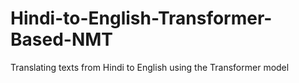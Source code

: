 # Hindi-to-English-Transformer-Based-NMT
Translating texts from Hindi to English using the Transformer model
